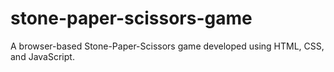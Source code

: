 # stone-paper-scissors-game
A browser-based Stone-Paper-Scissors game developed using HTML, CSS, and JavaScript.
